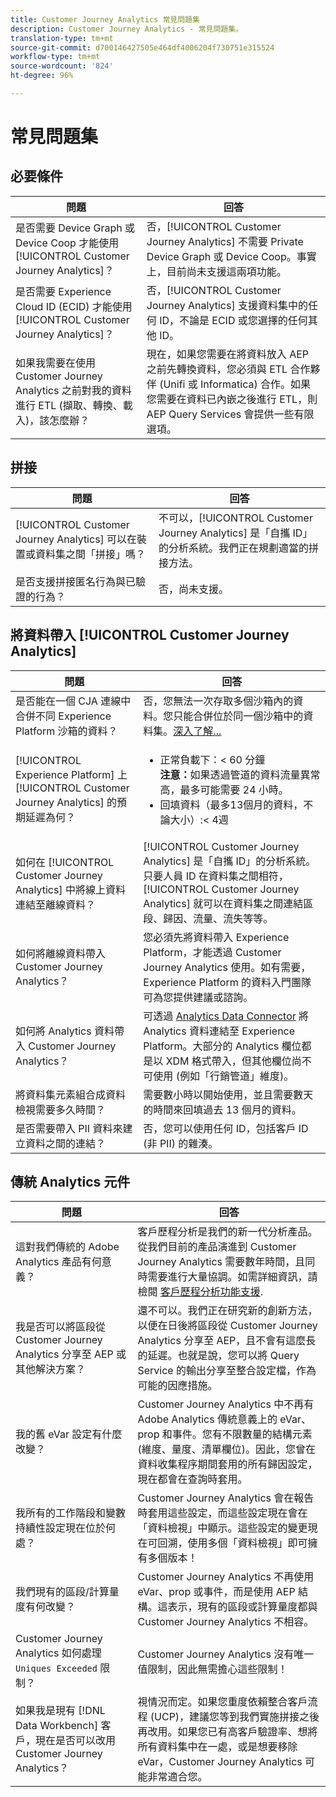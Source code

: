 ```yaml
---
title: Customer Journey Analytics 常見問題集
description: Customer Journey Analytics - 常見問題集。
translation-type: tm+mt
source-git-commit: d700146427505e464df4006204f730751e315524
workflow-type: tm+mt
source-wordcount: '824'
ht-degree: 96%

---
```



# 常見問題集

## 必要條件

| 問題 | 回答 |
| --- | --- |
| 是否需要 Device Graph 或 Device Coop 才能使用 [!UICONTROL Customer Journey Analytics]？ | 否，[!UICONTROL Customer Journey Analytics] 不需要 Private Device Graph 或 Device Coop。事實上，目前尚未支援這兩項功能。 |
| 是否需要 Experience Cloud ID (ECID) 才能使用 [!UICONTROL Customer Journey Analytics]？ | 否，[!UICONTROL Customer Journey Analytics] 支援資料集中的任何 ID，不論是 ECID 或您選擇的任何其他 ID。 |
| 如果我需要在使用 Customer Journey Analytics 之前對我的資料進行 ETL (擷取、轉換、載入)，該怎麼辦？ | 現在，如果您需要在將資料放入 AEP 之前先轉換資料，您必須與 ETL 合作夥伴 (Unifi 或 Informatica) 合作。如果您需要在資料已內嵌之後進行 ETL，則 AEP Query Services 會提供一些有限選項。 |

## 拼接

| 問題 | 回答 |
| --- | --- |
| [!UICONTROL Customer Journey Analytics] 可以在裝置或資料集之間「拼接」嗎？ | 不可以，[!UICONTROL Customer Journey Analytics] 是「自攜 ID」的分析系統。我們正在規劃適當的拼接方法。 |
| 是否支援拼接匿名行為與已驗證的行為？ | 否，尚未支援。 |

## 將資料帶入 [!UICONTROL Customer Journey Analytics]

| 問題 | 回答 |
| --- | --- |
| 是否能在一個 CJA 連線中合併不同 Experience Platform 沙箱的資料？ | 否，您無法一次存取多個沙箱內的資料。您只能合併位於同一個沙箱中的資料集。[深入了解...](https://docs.adobe.com/content/help/zh-Hant/analytics-platform/using/cja-connections/create-connection.html#select-sandbox-and-datasets) |
| [!UICONTROL Experience Platform] 上 [!UICONTROL Customer Journey Analytics] 的預期延遲為何？ | <ul><li>正常負載下：&lt; 60 分鐘&#x200B;<br>**注意：**&#x200B;如果透過管道的資料流量異常高，最多可能需要 24 小時。</li><li>回填資料（最多13個月的資料，不論大小）:&lt; 4週</li></ul> |
| 如何在 [!UICONTROL Customer Journey Analytics] 中將線上資料連結至離線資料？ | [!UICONTROL Customer Journey Analytics] 是「自攜 ID」的分析系統。只要人員 ID 在資料集之間相符，[!UICONTROL Customer Journey Analytics] 就可以在資料集之間連結區段、歸因、流量、流失等等。 |
| 如何將離線資料帶入 Customer Journey Analytics？ | 您必須先將資料帶入 Experience Platform，才能透過 Customer Journey Analytics 使用。如有需要，Experience Platform 的資料入門團隊可為您提供建議或諮詢。 |
| 如何將 Analytics 資料帶入 Customer Journey Analytics？ | 可透過 [Analytics Data Connector](https://docs.adobe.com/content/help/zh-Hant/experience-platform/sources/connectors/adobe-applications/analytics.html) 將 Analytics 資料連結至 Experience Platform。大部分的 Analytics 欄位都是以 XDM 格式帶入，但其他欄位尚不可使用 (例如「行銷管道」維度)。 |
| 將資料集元素組合成資料檢視需要多久時間？ | 需要數小時以開始使用，並且需要數天的時間來回填過去 13 個月的資料。 |
| 是否需要帶入 PII 資料來建立資料之間的連結？ | 否，您可以使用任何 ID，包括客戶 ID (非 PII) 的雜湊。 |

## 傳統 Analytics 元件

| 問題 | 回答 |
| --- | --- |
| 這對我們傳統的 Adobe Analytics 產品有何意義？ | 客戶歷程分析是我們的新一代分析產品。 從我們目前的產品演進到 Customer Journey Analytics 需要數年時間，且同時需要進行大量協調。如需詳細資訊，請檢閱 [客戶歷程分析功能支援](/help/getting-started/cja-aa.md). |
| 我是否可以將區段從 Customer Journey Analytics 分享至 AEP 或其他解決方案？ | 還不可以。我們正在研究新的創新方法，以便在日後將區段從 Customer Journey Analytics 分享至 AEP，且不會有這麼長的延遲。也就是說，您可以將 Query Service 的輸出分享至整合設定檔，作為可能的因應措施。 |
| 我的舊 eVar 設定有什麼改變？ | Customer Journey Analytics 中不再有 Adobe Analytics 傳統意義上的 eVar、prop 和事件。您有不限數量的結構元素 (維度、量度、清單欄位)。因此，您曾在資料收集程序期間套用的所有歸因設定，現在都會在查詢時套用。 |
| 我所有的工作階段和變數持續性設定現在位於何處？ | Customer Journey Analytics 會在報告時套用這些設定，而這些設定現在會在「資料檢視」中顯示。這些設定的變更現在可回溯，使用多個「資料檢視」即可擁有多個版本！ |
| 我們現有的區段/計算量度有何改變？ | Customer Journey Analytics 不再使用 eVar、prop 或事件，而是使用 AEP 結構。這表示，現有的區段或計算量度都與 Customer Journey Analytics 不相容。 |
| Customer Journey Analytics 如何處理 `Uniques Exceeded` 限制？ | Customer Journey Analytics 沒有唯一值限制，因此無需擔心這些限制！ |
| 如果我是現有 [!DNL Data Workbench] 客戶，現在是否可以改用 Customer Journey Analytics？ | 視情況而定。如果您重度依賴整合客戶流程 (UCP)，建議您等到我們實施拼接之後再改用。如果您已有高客戶驗證率、想將所有資料集中在一處，或是想要移除 eVar，Customer Journey Analytics 可能非常適合您。 |
